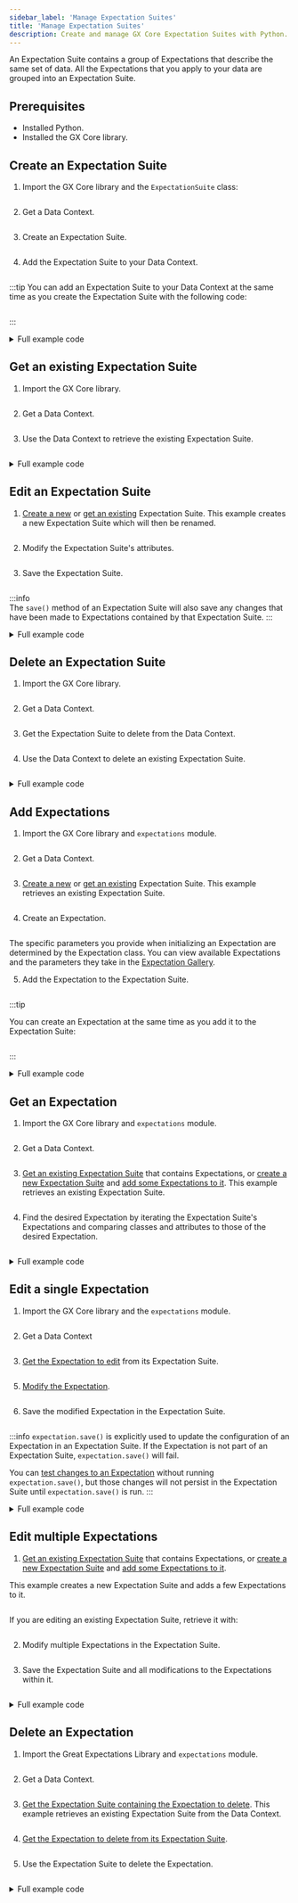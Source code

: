 ```yaml
---
sidebar_label: 'Manage Expectation Suites'
title: 'Manage Expectation Suites'
description: Create and manage GX Core Expectation Suites with Python.
---
```


An Expectation Suite contains a group of Expectations that describe the same set of data.  All the Expectations that you apply to your data are grouped into an Expectation Suite.

## Prerequisites


- Installed Python.
- Installed the GX Core library.

## Create an Expectation Suite

1. Import the GX Core library and the `ExpectationSuite` class:
  ```python name="core/expectation_suites/_examples/create_an_expectation_suite.py imports"
  ```

2. Get a Data Context.
  ```python name="core/expectation_suites/_examples/create_an_expectation_suite.py get_context"
  ```

3. Create an Expectation Suite.
  ```python name="core/expectation_suites/_examples/create_an_expectation_suite.py create Expectation Suite"
  ```

4. Add the Expectation Suite to your Data Context.
  ```python name="core/expectation_suites/_examples/create_an_expectation_suite.py add snippet to Data Context"
  ```

:::tip
You can add an Expectation Suite to your Data Context at the same time as you create the Expectation Suite with the following code:
```python name="core/expectation_suites/_examples/create_an_expectation_suite.py create and add Expectation Suite to Data Context"
```
:::

<details><summary>Full example code</summary>
<p>

```python name="core/expectation_suites/_examples/create_an_expectation_suite.py full example code"
```

</p>
</details>

## Get an existing Expectation Suite

1. Import the GX Core library.
  ```python name="core/expectation_suites/_examples/get_an_expectation_suite.py imports"
  ```

2. Get a Data Context.
  ```python name="core/expectation_suites/_examples/get_an_expectation_suite.py get_context"
  ```

3. Use the Data Context to retrieve the existing Expectation Suite.
  ```python name="core/expectation_suites/_examples/get_an_expectation_suite.py create Expectation Suite"
  ```

<details><summary>Full example code</summary>
<p>

```python name="core/expectation_suites/_examples/get_an_expectation_suite.py full example code"
```

</p>
</details>

## Edit an Expectation Suite
1. [Create a new](#create-a-new-expectation-suite) or [get an existing](#get-an-existing-expectation-suite) Expectation Suite.  This example creates a new Expectation Suite which will then be renamed.
  ```python name="core/expectation_suites/_examples/edit_an_expectation_suite.py create expectation suite"
  ```

2. Modify the Expectation Suite's attributes.
  ```python name="core/expectation_suites/_examples/edit_an_expectation_suite.py edit attribute"
  ```

3. Save the Expectation Suite.
  ```python name="core/expectation_suites/_examples/edit_an_expectation_suite.py save the Expectation"
  ```

  :::info  
  The `save()` method of an Expectation Suite will also save any changes that have been made to Expectations contained by that Expectation Suite.
  :::

<details><summary>Full example code</summary>
<p>

```python name="core/expectation_suites/_examples/edit_an_expectation_suite.py full example code"
```

</p>
</details>

## Delete an Expectation Suite

1. Import the GX Core library.
  ```python name="core/expectation_suites/_examples/delete_an_expectation_suite.py imports"
  ```

2. Get a Data Context.
  ```python name="core/expectation_suites/_examples/delete_an_expectation_suite.py get_context"
  ```

3. Get the Expectation Suite to delete from the Data Context.
  ```python name="core/expectation_suites/_examples/delete_an_expectation_suite.py get Expectation Suite"
  ```

4. Use the Data Context to delete an existing Expectation Suite.
  ```python name="core/expectation_suites/_examples/delete_an_expectation_suite.py delete Expectation Suite"
  ```

<details><summary>Full example code</summary>
<p>

```python name="core/expectation_suites/_examples/delete_an_expectation_suite.py full example code"
```

</p>
</details>

## Add Expectations

1. Import the GX Core library and `expectations` module.

  ```python name="core/expectation_suites/_examples/add_expectations_to_an_expectation_suite.py imports"
  ```

2. Get a Data Context.

  ```python name="core/expectation_suites/_examples/add_expectations_to_an_expectation_suite.py get_context"
  ```

3. [Create a new](#create-a-new-expectation-suite) or [get an existing](#get-an-existing-expectation-suite) Expectation Suite.  This example retrieves an existing Expectation Suite.

  ```python name="core/expectation_suites/_examples/add_expectations_to_an_expectation_suite.py get_suite"
  ```

4. Create an Expectation.

  ```python name="core/expectation_suites/_examples/add_expectations_to_an_expectation_suite.py create an Expectation"
  ```

  The specific parameters you provide when initializing an Expectation are determined by the Expectation class.  You can view available Expectations and the parameters they take in the [Expectation Gallery](https://greatexpectations.io/expectations).


5. Add the Expectation to the Expectation Suite.
  ```python name="core/expectation_suites/_examples/add_expectations_to_an_expectation_suite.py add an Expectation to an Expectation Suite"
  ```
  :::tip 
  
  You can create an Expectation at the same time as you add it to the Expectation Suite:

  ```python name="core/expectation_suites/_examples/add_expectations_to_an_expectation_suite.py create and add an Expectation"
  ```
  
  :::

<details><summary>Full example code</summary>
<p>

```python name="core/expectation_suites/_examples/add_expectations_to_an_expectation_suite.py full example code"
```

</p>
</details>

## Get an Expectation

1. Import the GX Core library and `expectations` module.

  ```python name="core/expectation_suites/_examples/get_a_specific_expectation_from_an_expectation_suite.py imports"
  ```

2. Get a Data Context.

  ```python name="core/expectation_suites/_examples/get_a_specific_expectation_from_an_expectation_suite.py get_context"
  ```

3. [Get an existing Expectation Suite](#get-an-existing-expectation-suite) that contains Expectations, or [create a new Expectation Suite](#create-a-new-expectation-suite) and [add some Expectations to it](#add-expectations-to-an-expectation-suite).  This example retrieves an existing Expectation Suite.
  ```python name="core/expectation_suites/_examples/get_a_specific_expectation_from_an_expectation_suite.py retrieve Expectation Suite"
  ```

4. Find the desired Expectation by iterating the Expectation Suite's Expectations and comparing classes and attributes to those of the desired Expectation.
  ```python name="core/expectation_suites/_examples/get_a_specific_expectation_from_an_expectation_suite.py retrieve expectation"
  ```

<details><summary>Full example code</summary>
<p>

```python name="core/expectation_suites/_examples/get_a_specific_expectation_from_an_expectation_suite.py full example code"
```

</p>
</details>

## Edit a single Expectation

1. Import the GX Core library and the `expectations` module.
  ```python name="core/expectation_suites/_examples/get_a_specific_expectation_from_an_expectation_suite.py imports"
  ```

2. Get a Data Context
  ```python name="core/expectation_suites/_examples/edit_a_single_expectation.py get data context"
  ```

3. [Get the Expectation to edit](#get-a-specific-expectation-from-an-expectation-suite) from its Expectation Suite.
  ```python name="core/expectation_suites/_examples/edit_a_single_expectation.py get expectation to edit"
  ```

5. [Modify the Expectation](/core/expectations/manage_expectations.md#modify-an-expectation).
  ```python name="core/expectation_suites/_examples/edit_a_single_expectation.py edit attribute"
  ```

6. Save the modified Expectation in the Expectation Suite.
  ```python name="core/expectation_suites/_examples/edit_a_single_expectation.py save the Expectation"
  ```
  :::info
  `expectation.save()` is explicitly used to update the configuration of an Expectation in an Expectation Suite.  If the Expectation is not part of an Expectation Suite, `expectation.save()` will fail.
  
  You can [test changes to an Expectation](/core/expectations/manage_expectations.md#test-an-expectation) without running `expectation.save()`, but those changes will not persist in the Expectation Suite until `expectation.save()` is run.
  :::

<details><summary>Full example code</summary>
<p>

```python name="core/expectation_suites/_examples/edit_a_single_expectation.py full example code"
```

</p>
</details>

## Edit multiple Expectations

1. [Get an existing Expectation Suite](#get-an-existing-expectation-suite) that contains Expectations, or [create a new Expectation Suite](#create-a-new-expectation-suite) and [add some Expectations to it](#add-expectations-to-an-expectation-suite). 

  This example creates a new Expectation Suite and adds a few Expectations to it.
  ```python name="core/expectation_suites/_examples/edit_all_expectations_in_an_expectation_suite.py create and populate Expectation Suite"
  ```

  If you are editing an existing Expectation Suite, retrieve it with:
  ```python name="core/expectation_suites/_examples/edit_all_expectations_in_an_expectation_suite.py get Expectation Suite"
  ```

2. Modify multiple Expectations in the Expectation Suite.
  ```python name="core/expectation_suites/_examples/edit_all_expectations_in_an_expectation_suite.py modify Expectations"
  ```

3. Save the Expectation Suite and all modifications to the Expectations within it.
  ```python name="core/expectation_suites/_examples/edit_all_expectations_in_an_expectation_suite.py save Expectation Suite"
  ```

<details><summary>Full example code</summary>
<p>

```python name="core/expectation_suites/_examples/edit_all_expectations_in_an_expectation_suite.py full example code"
```

</p>
</details>

## Delete an Expectation

1. Import the Great Expectations Library and `expectations` module.
  ```python name="core/expectation_suites/_examples/delete_an_expectation_in_an_expectation_suite.py imports"
  ```

2. Get a Data Context.
  ```python name="core/expectation_suites/_examples/delete_an_expectation_in_an_expectation_suite.py get context"
  ```

3. [Get the Expectation Suite containing the Expectation to delete](#get-an-existing-expectation-suite).  This example retrieves an existing Expectation Suite from the Data Context.
  ```python name="core/expectation_suites/_examples/delete_an_expectation_in_an_expectation_suite.py get Expectation Suite"
  ```

4. [Get the Expectation to delete from its Expectation Suite](#get-a-specific-expectation-from-an-expectation-suite).
  ```python name="core/expectation_suites/_examples/delete_an_expectation_in_an_expectation_suite.py get Expectation"
  ```

5. Use the Expectation Suite to delete the Expectation.
  ```python name="core/expectation_suites/_examples/delete_an_expectation_in_an_expectation_suite.py delete the Expectation"
  ```

<details><summary>Full example code</summary>
<p>

```python name="core/expectation_suites/_examples/delete_an_expectation_in_an_expectation_suite.py full example code"
```

</p>
</details>